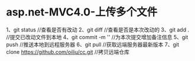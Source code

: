 # asp.net-MVC4.0-上传多个文件
1、git status		//查看是否有改动
2、git diff		//查看是否是本次改动的
3、git add .		//提交已改动文件到本地
4、git commit -m ''	//为本次提交增加备注信息
5、git push		//推送本地到远程服务器
6、git pull		//获取远端服务器最新版本
7、git clone https://github.com/oiliu/cc.git	//拷贝远端仓库
